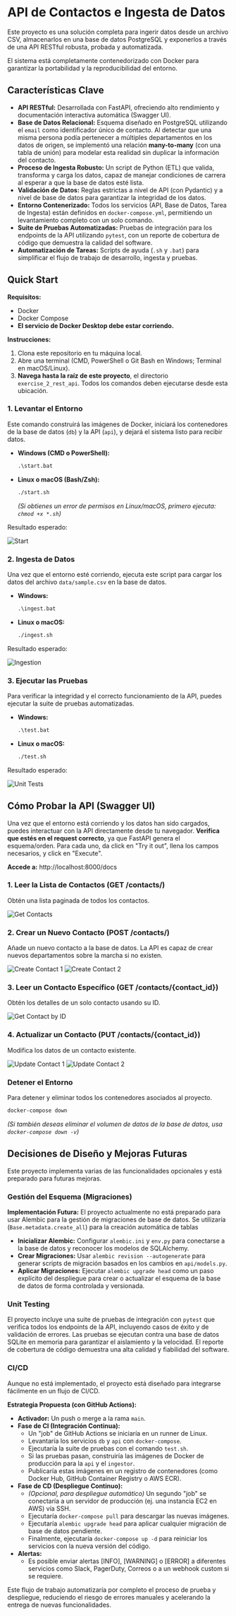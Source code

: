 # API de Contactos e Ingesta de Datos

Este proyecto es una solución completa para ingerir datos desde un archivo CSV, almacenarlos en una base de datos PostgreSQL y exponerlos a través de una API RESTful robusta, probada y automatizada.

El sistema está completamente contenedorizado con Docker para garantizar la portabilidad y la reproducibilidad del entorno.

## Características Clave

* **API RESTful:** Desarrollada con FastAPI, ofreciendo alto rendimiento y documentación interactiva automática (Swagger UI).
*   **Base de Datos Relacional:** Esquema diseñado en PostgreSQL utilizando el `email` como identificador único de contacto. Al detectar que una misma persona podía pertenecer a múltiples departamentos en los datos de origen, se implementó una relación **many-to-many** (con una tabla de unión) para modelar esta realidad sin duplicar la información del contacto.
* **Proceso de Ingesta Robusto:** Un script de Python (ETL) que valida, transforma y carga los datos, capaz de manejar condiciones de carrera al esperar a que la base de datos esté lista.
* **Validación de Datos:** Reglas estrictas a nivel de API (con Pydantic) y a nivel de base de datos para garantizar la integridad de los datos.
* **Entorno Contenerizado:** Todos los servicios (API, Base de Datos, Tarea de Ingesta) están definidos en `docker-compose.yml`, permitiendo un levantamiento completo con un solo comando.
* **Suite de Pruebas Automatizadas:** Pruebas de integración para los endpoints de la API utilizando `pytest`, con un reporte de cobertura de código que demuestra la calidad del software.
* **Automatización de Tareas:** Scripts de ayuda (`.sh` y `.bat`) para simplificar el flujo de trabajo de desarrollo, ingesta y pruebas.

## Quick Start

**Requisitos:**
* Docker
* Docker Compose
*   **El servicio de Docker Desktop debe estar corriendo.**

**Instrucciones:**
1.  Clona este repositorio en tu máquina local.
2.  Abre una terminal (CMD, PowerShell o Git Bash en Windows; Terminal en macOS/Linux).
3.  **Navega hasta la raíz de este proyecto**, el directorio `exercise_2_rest_api`. Todos los comandos deben ejecutarse desde esta ubicación.

### 1. Levantar el Entorno

Este comando construirá las imágenes de Docker, iniciará los contenedores de la base de datos (`db`) y la API (`api`), y dejará el sistema listo para recibir datos.

* **Windows (CMD o PowerShell):**
  ```cmd
  .\start.bat
  ```
* **Linux o macOS (Bash/Zsh):**
  ```bash
  ./start.sh
  ```
  *(Si obtienes un error de permisos en Linux/macOS, primero ejecuta: `chmod +x *.sh`)*

Resultado esperado:

![Start](./docs/images/07-start.PNG)

### 2. Ingesta de Datos

Una vez que el entorno esté corriendo, ejecuta este script para cargar los datos del archivo `data/sample.csv` en la base de datos.

* **Windows:**
  ```cmd
  .\ingest.bat
  ```
* **Linux o macOS:**
  ```bash
  ./ingest.sh
  ```
Resultado esperado:

![Ingestion](./docs/images/06-ingestion.PNG)

### 3. Ejecutar las Pruebas

Para verificar la integridad y el correcto funcionamiento de la API, puedes ejecutar la suite de pruebas automatizadas.

* **Windows:**
  ```cmd
  .\test.bat
  ```
* **Linux o macOS:**
  ```bash
  ./test.sh
  ```
Resultado esperado:

![Unit Tests](./docs/images/05-unit-tests.PNG)

## Cómo Probar la API (Swagger UI)

Una vez que el entorno está corriendo y los datos han sido cargados, puedes interactuar con la API directamente desde tu navegador. **Verifica que estés en el request correcto**, ya que FastAPI genera el esquema/orden. Para cada uno, da click en "Try it out", llena los campos necesarios, y click en "Execute".

**Accede a:** http://localhost:8000/docs

### 1. Leer la Lista de Contactos (GET /contacts/)

Obtén una lista paginada de todos los contactos.

![Get Contacts](./docs/images/01-get-contacts.PNG)

### 2. Crear un Nuevo Contacto (POST /contacts/)

Añade un nuevo contacto a la base de datos. La API es capaz de crear nuevos departamentos sobre la marcha si no existen.

![Create Contact 1](./docs/images/02-1-create-contact.PNG)
![Create Contact 2](./docs/images/02-2-create-contact.PNG)

### 3. Leer un Contacto Específico (GET /contacts/{contact_id})

Obtén los detalles de un solo contacto usando su ID.

![Get Contact by ID](./docs/images/03-get-contact-by-id.PNG)

### 4. Actualizar un Contacto (PUT /contacts/{contact_id})

Modifica los datos de un contacto existente.

![Update Contact 1](./docs/images/04-1-put-contact.PNG)
![Update Contact 2](./docs/images/04-2-put-contact.PNG)


### Detener el Entorno

Para detener y eliminar todos los contenedores asociados al proyecto.

```bash
docker-compose down
```
*(Si también deseas eliminar el volumen de datos de la base de datos, usa `docker-compose down -v`)*

## Decisiones de Diseño y Mejoras Futuras

Este proyecto implementa varias de las funcionalidades opcionales y está preparado para futuras mejoras.

### Gestión del Esquema (Migraciones)

**Implementación Futura:**
El proyecto actualmente no está preparado para usar Alembic para la gestión de migraciones de base de datos. Se utilizaría (`Base.metadata.create_all`) para la creación automática de tablas
* **Inicializar Alembic:** Configurar `alembic.ini` y `env.py` para conectarse a la base de datos y reconocer los modelos de SQLAlchemy.
* **Crear Migraciones:** Usar `alembic revision --autogenerate` para generar scripts de migración basados en los cambios en `api/models.py`.
* **Aplicar Migraciones:** Ejecutar `alembic upgrade head` como un paso explícito del despliegue para crear o actualizar el esquema de la base de datos de forma controlada y versionada.

### Unit Testing

El proyecto incluye una suite de pruebas de integración con `pytest` que verifica todos los endpoints de la API, incluyendo casos de éxito y de validación de errores. Las pruebas se ejecutan contra una base de datos SQLite en memoria para garantizar el aislamiento y la velocidad. El reporte de cobertura de código demuestra una alta calidad y fiabilidad del software.

### CI/CD

Aunque no está implementado, el proyecto está diseñado para integrarse fácilmente en un flujo de CI/CD.

**Estrategia Propuesta (con GitHub Actions):**

* **Activador:** Un push o merge a la rama `main`.
* **Fase de CI (Integración Continua):**
  * Un "job" de GitHub Actions se iniciaría en un runner de Linux.
  * Levantaría los servicios `db` y `api` con `docker-compose`.
  * Ejecutaría la suite de pruebas con el comando `test.sh`.
  * Si las pruebas pasan, construiría las imágenes de Docker de producción para la `api` y el `ingestor`.
  * Publicaría estas imágenes en un registro de contenedores (como Docker Hub, GitHub Container Registry o AWS ECR).
* **Fase de CD (Despliegue Continuo):**
  * *(Opcional, para despliegue automático)* Un segundo "job" se conectaría a un servidor de producción (ej. una instancia EC2 en AWS) vía SSH.
  * Ejecutaría `docker-compose pull` para descargar las nuevas imágenes.
  * Ejecutaría `alembic upgrade head` para aplicar cualquier migración de base de datos pendiente.
  * Finalmente, ejecutaría `docker-compose up -d` para reiniciar los servicios con la nueva versión del código.
* **Alertas:**
    * Es posible enviar alertas [INFO], [WARNING] o [ERROR] a diferentes servicios como Slack, PagerDuty, Correos o a un webhook custom si se requiere.

Este flujo de trabajo automatizaría por completo el proceso de prueba y despliegue, reduciendo el riesgo de errores manuales y acelerando la entrega de nuevas funcionalidades.
